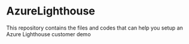 # AzureLighthouse
This repository contains the files and codes that can help you setup an Azure Lighthouse customer demo
